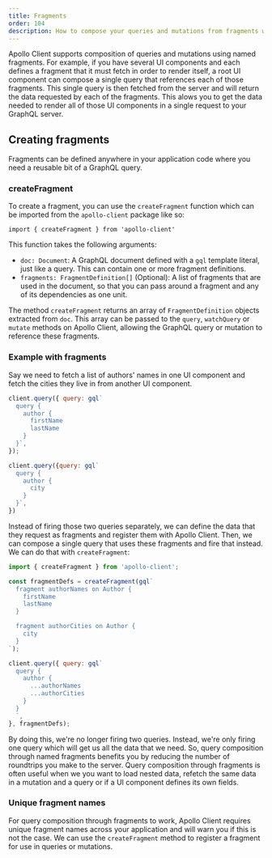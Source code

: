 ```yaml
---
title: Fragments
order: 104
description: How to compose your queries and mutations from fragments with Apollo Client.
---
```


Apollo Client supports composition of queries and mutations using named fragments. For example, if you have several UI components and each defines a fragment that it must fetch in order to render itself, a root UI component can compose a single query that references each of those fragments. This single query is then fetched from the server and will return the data requested by each of the fragments. This alows you to get the data needed to render all of those UI components in a single request to your GraphQL server.

<h2 id="creating-fragments">Creating fragments</h2>

Fragments can be defined anywhere in your application code where you need a reusable bit of a GraphQL query.

<h3 id="createFragment" title="createFragment()">createFragment</h3>

To create a fragment, you can use the `createFragment` function which can be imported from the `apollo-client` package like so:

```
import { createFragment } from 'apollo-client'
```

This function takes the following arguments:

- `doc: Document`: A GraphQL document defined with a `gql` template literal, just like a query. This can contain one or more fragment definitions.
- `fragments: FragmentDefinition[]` (Optional): A list of fragments that are used in the document, so that you can pass around a fragment and any of its dependencies as one unit.

The method `createFragment` returns an array of `FragmentDefinition` objects extracted from `doc`. This array can be passed to the `query`, `watchQuery` or `mutate` methods on Apollo Client, allowing the GraphQL query or mutation to reference these fragments.

<h3 id="fragment-example" title="fragment-example">Example with fragments</h3>

Say we need to fetch a list of authors' names in one UI component and fetch the cities they live in from another UI component.

```javascript
client.query({ query: gql`
  query {
    author {
      firstName
      lastName
    }
  }`,
});

client.query({query: gql`
  query {
    author {
      city
    }
  }`,
})

```

Instead of firing those two queries separately, we can define the data that they request as fragments and register them with Apollo Client. Then, we can compose a single query that uses these fragments and fire that instead. We can do that with `createFragment`:

```javascript
import { createFragment } from 'apollo-client';

const fragmentDefs = createFragment(gql`
  fragment authorNames on Author {
    firstName
    lastName
  }

  fragment authorCities on Author {
    city
  }
`);

client.query({ query: gql`
  query {
    author {
      ...authorNames
      ...authorCities
    }
  }
  `,
}, fragmentDefs);
```

By doing this, we're no longer firing two queries. Instead, we're only firing one query which will get us all the data that we need. So, query composition through named fragments benefits you by reducing the number of roundtrips you make to the server. Query composition through fragments is often useful when we you want to load nested data, refetch the same data in a mutation and a query or if a UI component defines its own fields.

<h3 id="unique-names">Unique fragment names</h3>

For query composition through fragments to work, Apollo Client requires unique fragment names across your application and will warn you if this is not the case. We can use the `createFragment` method to register a fragment for use in queries or mutations.
